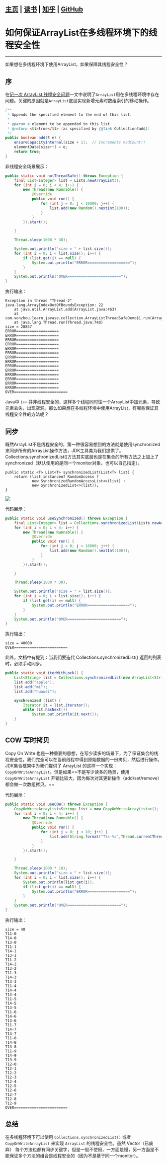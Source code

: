[主页](http://vonzhou.com)  | [读书](https://github.com/vonzhou/readings)  | [知乎](https://www.zhihu.com/people/vonzhou) | [GitHub](https://github.com/vonzhou)
---
# 如何保证ArrayList在多线程环境下的线程安全性
---

如果想在多线程环境下使用ArrayList，如果保障其线程安全性？

## 序

在[记一次 ArrayList 线程安全问题](http://vonzhou.com/arraylist-thread-safe-case.html)一文中说明了`ArrayList`用在多线程环境中存在问题。关键的原因就是`ArrayList`底层实现新增元素时数组索引的移动操作。

```java
/**
 * Appends the specified element to the end of this list.
 *
 * @param e element to be appended to this list
 * @return <tt>true</tt> (as specified by {@link Collection#add})
 */
public boolean add(E e) {
    ensureCapacityInternal(size + 1);  // Increments modCount!!
    elementData[size++] = e;
    return true;
}
```


非线程安全场景展示：


```java
public static void notThreadSafe() throws Exception {
    final List<Integer> list = Lists.newArrayList();
    for (int i = 0; i < 4; i++) {
        new Thread(new Runnable() {
            @Override
            public void run() {
                for (int j = 0; j < 10000; j++) {
                    list.add(new Random().nextInt(100));
                }
            }
        }).start();

    }

    Thread.sleep(1000 * 30);

    System.out.println("size = " + list.size());
    for (int i = 0; i < list.size(); i++) {
        if (list.get(i) == null) {
            System.out.println("ERROR===================");
        }
    }
    System.out.println("OVER========================");
}
```

执行输出：

```
Exception in thread "Thread-2" java.lang.ArrayIndexOutOfBoundsException: 22
	at java.util.ArrayList.add(ArrayList.java:463)
	at com.vonzhou.learn.javase.collection.ArrayListThreadSafeDemo$1.run(ArrayListThreadSafeDemo.java:23)
	at java.lang.Thread.run(Thread.java:748)
size = 28857
ERROR===================
ERROR===================
ERROR===================
ERROR===================
ERROR===================
ERROR===================
ERROR===================
ERROR===================
ERROR===================
ERROR===================
ERROR===================
ERROR===================
ERROR===================
ERROR===================
OVER========================
```


Java中 `i++` 并非线程安全的，这样多个线程同时往一个ArrayList中加元素，导致元素丢失，出现空洞。那么如果想在多线程环境中使用ArrayList，有哪些保证其线程安全性的方法呢？

## 同步

既然ArrayList不是线程安全的，第一种很容易想到的方法就是使用synchronized来同步所有的ArrayList操作方法，JDK工具类为我们提供了。Collections.synchronizedList()方法其实底层也是在集合的所有方法之上加上了synchronized（默认使用的是同一个monitor对象，也可以自己指定）。

```
public static <T> List<T> synchronizedList(List<T> list) {
    return (list instanceof RandomAccess ?
            new SynchronizedRandomAccessList<>(list) :
            new SynchronizedList<>(list));
}
```

![](SynchronizedList.jpg)

代码展示：

```java
public static void useSynchronized() throws Exception {
    final List<Integer> list = Collections.synchronizedList(Lists.newArrayList());
    for (int i = 0; i < 4; i++) {
        new Thread(new Runnable() {
            @Override
            public void run() {
                for (int j = 0; j < 10000; j++) {
                    list.add(new Random().nextInt(100));
                }
            }
        }).start();

    }

    Thread.sleep(1000 * 30);

    System.out.println("size = " + list.size());
    for (int i = 0; i < list.size(); i++) {
        if (list.get(i) == null) {
            System.out.println("ERROR===================");
        }
    }
    System.out.println("OVER========================");
}
```

执行输出：

```
size = 40000
OVER========================
```

此外，文档中有提到：当我们要迭代 Collections.synchronizedList() 返回的列表时，必须手动同步。


```java
public static void iterWithLock() {
    List<String> list = Collections.synchronizedList(new ArrayList<String>());
    list.add("apple");
    list.add("mi");
    list.add("huawei");

    synchronized (list) {
        Iterator it = list.iterator();
        while (it.hasNext())
            System.out.println(it.next());
    }
}
```

## COW 写时拷贝

Copy On Write 也是一种重要的思想，在写少读多的场景下，为了保证集合的线程安全性，我们完全可以在当前线程中得到原始数据的一份拷贝，然后进行操作。JDK集合框架中为我们提供了 ArrayList 的这样一个实现：`CopyOnWriteArrayList`。但是如果==不是写少读多的场景，使用 `CopyOnWriteArrayList` 开销比较大，因为每次对其更新操作（add/set/remove）都会做一次数组拷贝。==



代码展示：

```java
public static void useCOW() throws Exception {
    CopyOnWriteArrayList<String> list = new CopyOnWriteArrayList<>();
    for (int i = 0; i < 4; i++) {
        new Thread(new Runnable() {
            @Override
            public void run() {
                for (int j = 0; j < 10; j++) {
                    list.add(String.format("T%s-%s",Thread.currentThread().getId(), j));
                }
            }
        }).start();

    }

    Thread.sleep(1000 * 10);
    System.out.println("size = " + list.size());
    for (int i = 0; i < list.size(); i++) {
        System.out.println(list.get(i));
        if (list.get(i) == null) {
            System.out.println("ERROR===================");
        }
    }
    System.out.println("OVER========================");
}
```

执行输出：

```
size = 40
T11-0
T14-0
T13-0
T11-1
T14-1
T13-1
T11-2
T14-2
T13-2
T11-3
T14-3
T13-3
T11-4
T14-4
T13-4
T11-5
T14-5
T13-5
T11-6
T14-6
T13-6
T11-7
T14-7
T13-7
T11-8
T14-8
T13-8
T11-9
T14-9
T13-9
T12-0
T12-1
T12-2
T12-3
T12-4
T12-5
T12-6
T12-7
T12-8
T12-9
OVER========================
```


## 总结

在多线程环境下可以使用 `Collections.synchronizedList()` 或者 `CopyOnWriteArrayList` 来实现 `ArrayList` 的线程安全性。虽然 Vector（已废弃） 每个方法也都有同步关键字，但是一般不使用，一方面是慢，另一方面是不能保证多个方法的组合是线程安全的（因为不是基于同一个monitor）。



